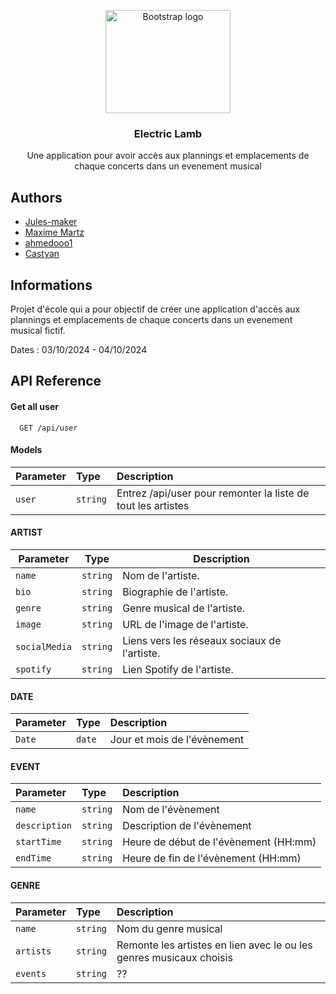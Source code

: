 <p align="center">
  <a href="https://getbootstrap.com/">
    <img src="https://cdn.discordapp.com/attachments/776831193043304468/1291367319942987838/DALLE-2024-10-03-10.13.12-A-logo-featuring-a-sheep-with-headphones-on_-listening-to-music.png?ex=66ffd709&is=66fe8589&hm=ac2f314cffe525cd85daafe3847ec0f424f4847ea1b3a7ee111645a1fffef2ee&" alt="Bootstrap logo" width="200" height="165">
  </a>
</p>

<h3 align="center">Electric Lamb</h3>

<p align="center">
  Une application pour avoir accès aux plannings et emplacements de chaque concerts dans un evenement musical
</p>

## Authors

- [Jules-maker](https://github.com/Jules-maker)
- [Maxime Martz](https://github.com/MaximeMartz)
- [ahmedooo1](https://github.com/ahmedooo1)
- [Castyan](https://github.com/Castyan)

## Informations

Projet d'école qui a pour objectif de créer une application d'accès aux plannings et emplacements de chaque concerts dans un evenement musical fictif.

Dates : 03/10/2024 - 04/10/2024

## API Reference
#### Get all user
```http
  GET /api/user
```

#### Models
| Parameter | Type     | Description                |
| :-------- | :------- | :------------------------- |
|   `user`  | `string` | Entrez /api/user pour remonter la liste de tout les artistes |

#### ARTIST
| Parameter    | Type     |  Description                                      |
|--------------|----------|---------------------------------------------------|
|   `name`     | `string` | Nom de l'artiste.|
|   `bio`      | `string` | Biographie de l'artiste.|
|   `genre`    | `string` | Genre musical de l'artiste.|
|   `image`    | `string` | URL de l'image de l'artiste.|
|   `socialMedia` | `string` | Liens vers les réseaux sociaux de l'artiste.|
|   `spotify`  | `string` | Lien Spotify de l'artiste.|

#### DATE
| Parameter | Type     | Description                       |
| :-------- | :------- | :-------------------------------- |
| `Date`      | `date` | Jour et mois de l'évènement |

#### EVENT
| Parameter | Type     | Description                       |
| :-------- | :------- | :-------------------------------- |
| `name`    | `string` | Nom de l'évènement |
| `description`    | `string` | Description de l'évènement |
| `startTime`    | `string` | Heure de début de l'évènement (HH:mm) |
| `endTime`    | `string` | Heure de fin de l'évènement (HH:mm) |

#### GENRE
| Parameter | Type     | Description                       |
| :-------- | :------- | :-------------------------------- |
| `name`    | `string` | Nom du genre musical |
| `artists`    | `string` | Remonte les artistes en lien avec le ou les genres musicaux choisis |
| `events`    | `string` |  ??  |

